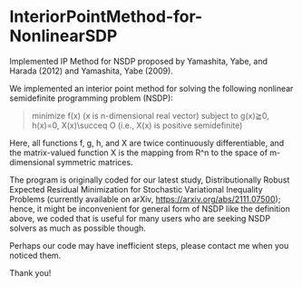 # InteriorPointMethod-for-NonlinearSDP
Implemented IP Method for NSDP proposed by Yamashita, Yabe, and Harada (2012) and Yamashita, Yabe (2009).

We implemented an interior point method for solving the following nonlinear semidefinite programming problem (NSDP):

> minimize    f(x) (x is n-dimensional real vector)
> subject to  g(x)≧0, h(x)=0,
>             X(x)\succeq O (i.e., X(x) is positive semidefinite)

Here, all functions f, g, h, and X are twice continuously differentiable, and the matrix-valued function X is the mapping from R^n to the space of m-dimensional symmetric matrices.

The program is originally coded for our latest study, Distributionally Robust Expected Residual Minimization for Stochastic Variational Inequality Problems (currently available on arXiv, https://arxiv.org/abs/2111.07500); hence, it might be inconvenient for general form of NSDP like the definition above, we coded that is useful for many users who are seeking NSDP solvers as much as possible though.

Perhaps our code may have inefficient steps, please contact me when you noticed them.

Thank you!
